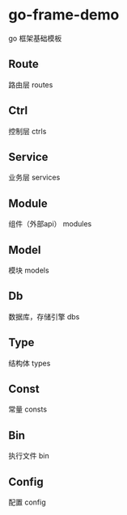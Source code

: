 # go-frame-demo

go 框架基础模板

## Route
路由层
routes

## Ctrl
控制层
ctrls

## Service
业务层
services

## Module
组件（外部api）
modules

## Model
模块
models

## Db
数据库，存储引擎
dbs
## Type
结构体
types

## Const
常量
consts

## Bin
执行文件
bin

## Config
配置
config